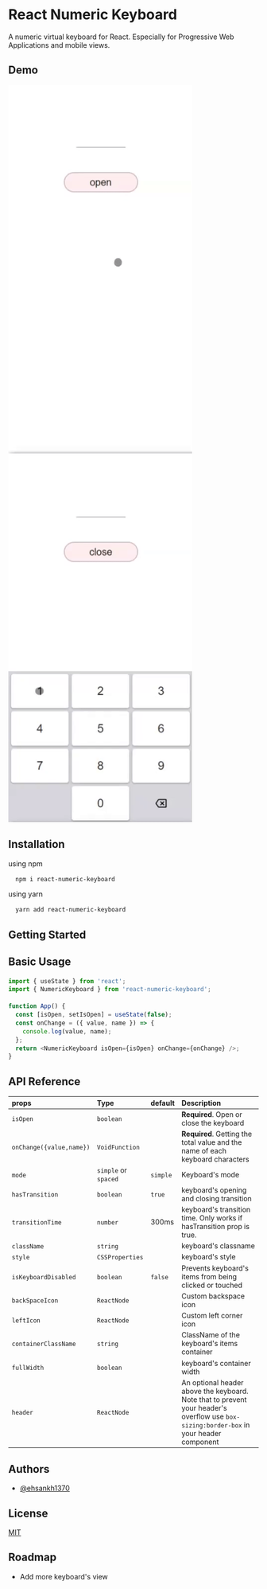 # React Numeric Keyboard

A numeric virtual keyboard for React. Especially for Progressive Web Applications and mobile views.

## Demo

![React-Numeric-Keyboard](https://github.com/ehsankh1370/ehsankh1370/blob/99c28e421e148c050bb6d8afaa90f8383ed12266/simple.gif)
![React-Numeric-Keyboard](https://github.com/ehsankh1370/ehsankh1370/blob/99c28e421e148c050bb6d8afaa90f8383ed12266/spaced.gif)

## Installation

using npm

```bash
  npm i react-numeric-keyboard
```

using yarn

```bash
  yarn add react-numeric-keyboard
```

## Getting Started

## Basic Usage

```javascript
import { useState } from 'react';
import { NumericKeyboard } from 'react-numeric-keyboard';

function App() {
  const [isOpen, setIsOpen] = useState(false);
  const onChange = ({ value, name }) => {
    console.log(value, name);
  };
  return <NumericKeyboard isOpen={isOpen} onChange={onChange} />;
}
```

## API Reference

| props                    | Type                 | default  | Description                                                                                                                             |
| :----------------------- | :------------------- | :------- | :-------------------------------------------------------------------------------------------------------------------------------------- |
| `isOpen`                 | `boolean`            |          | **Required**. Open or close the keyboard                                                                                                |
| `onChange({value,name})` | `VoidFunction`       |          | **Required**. Getting the total value and the name of each keyboard characters                                                          |
| `mode`                   | `simple` or `spaced` | `simple` | Keyboard's mode                                                                                                                         |
| `hasTransition`          | `boolean`            | `true`   | keyboard's opening and closing transition                                                                                               |
| `transitionTime`         | `number`             | 300ms    | keyboard's transition time. Only works if hasTransition prop is true.                                                                   |
| `className`              | `string`             |          | keyboard's classname                                                                                                                    |
| `style`                  | `CSSProperties`      |          | keyboard's style                                                                                                                        |
| `isKeyboardDisabled`     | `boolean`            | `false`  | Prevents keyboard's items from being clicked or touched                                                                                 |
| `backSpaceIcon`          | `ReactNode`          |          | Custom backspace icon                                                                                                                   |
| `leftIcon`               | `ReactNode`          |          | Custom left corner icon                                                                                                                 |
| `containerClassName`     | `string`             |          | ClassName of the keyboard's items container                                                                                             |
| `fullWidth`              | `boolean`            |          | keyboard's container width                                                                                                              |
| `header`                 | `ReactNode`          |          | An optional header above the keyboard. Note that to prevent your header's overflow use `box-sizing:border-box` in your header component |

## Authors

- [@ehsankh1370](https://www.github.com/ehsankh1370)

## License

[MIT](https://choosealicense.com/licenses/mit/)

## Roadmap

- Add more keyboard's view
